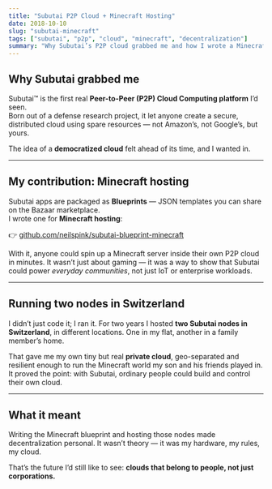 ```yaml
---
title: "Subutai P2P Cloud + Minecraft Hosting"
date: 2018-10-10
slug: "subutai-minecraft"
tags: ["subutai", "p2p", "cloud", "minecraft", "decentralization"]
summary: "Why Subutai’s P2P cloud grabbed me and how I wrote a Minecraft hosting blueprint to be part of it."
---
```


## Why Subutai grabbed me

Subutai™ is the first real **Peer-to-Peer (P2P) Cloud Computing platform** I’d seen.  
Born out of a defense research project, it let anyone create a secure, distributed cloud using spare resources — not Amazon’s, not Google’s, but yours.  

The idea of a **democratized cloud** felt ahead of its time, and I wanted in.

---

## My contribution: Minecraft hosting

Subutai apps are packaged as **Blueprints** — JSON templates you can share on the Bazaar marketplace.  
I wrote one for **Minecraft hosting**:  

👉 [github.com/neilspink/subutai-blueprint-minecraft](https://github.com/neilspink/subutai-blueprint-minecraft)

With it, anyone could spin up a Minecraft server inside their own P2P cloud in minutes. It wasn’t just about gaming — it was a way to show that Subutai could power *everyday communities*, not just IoT or enterprise workloads.

---

## Running two nodes in Switzerland

I didn’t just code it; I ran it. For two years I hosted **two Subutai nodes in Switzerland**, in different locations. One in my flat, another in a family member’s home.  

That gave me my own tiny but real **private cloud**, geo-separated and resilient enough to run the Minecraft world my son and his friends played in. It proved the point: with Subutai, ordinary people could build and control their own cloud.

---

## What it meant

Writing the Minecraft blueprint and hosting those nodes made decentralization personal. It wasn’t theory — it was my hardware, my rules, my cloud.  

That’s the future I’d still like to see: **clouds that belong to people, not just corporations.**
